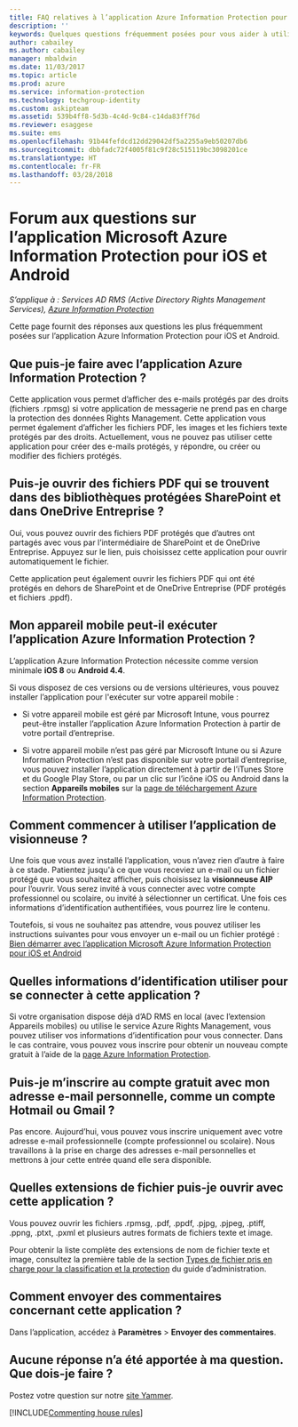 ```yaml
---
title: FAQ relatives à l’application Azure Information Protection pour iOS et Android
description: ''
keywords: Quelques questions fréquemment posées pour vous aider à utiliser l’application Azure Information Protection pour iOS et Android
author: cabailey
ms.author: cabailey
manager: mbaldwin
ms.date: 11/03/2017
ms.topic: article
ms.prod: azure
ms.service: information-protection
ms.technology: techgroup-identity
ms.custom: askipteam
ms.assetid: 539b4ff8-5d3b-4c4d-9c84-c14da83ff76d
ms.reviewer: esaggese
ms.suite: ems
ms.openlocfilehash: 91b44fefdcd12dd29042df5a2255a9eb50207db6
ms.sourcegitcommit: dbbfadc72f4005f81c9f28c515119bc3098201ce
ms.translationtype: HT
ms.contentlocale: fr-FR
ms.lasthandoff: 03/28/2018
---
```

# <a name="faqs-for-microsoft-azure-information-protection-app-for-ios-and-android"></a>Forum aux questions sur l’application Microsoft Azure Information Protection pour iOS et Android

*S’applique à : Services AD RMS (Active Directory Rights Management Services), [Azure Information Protection](https://azure.microsoft.com/pricing/details/information-protection)*

Cette page fournit des réponses aux questions les plus fréquemment posées sur l’application Azure Information Protection pour iOS et Android.

## <a name="what-can-i-do-with-the-azure-information-protection-app"></a>Que puis-je faire avec l’application Azure Information Protection ?

Cette application vous permet d’afficher des e-mails protégés par des droits (fichiers .rpmsg) si votre application de messagerie ne prend pas en charge la protection des données Rights Management. Cette application vous permet également d’afficher les fichiers PDF, les images et les fichiers texte protégés par des droits. Actuellement, vous ne pouvez pas utiliser cette application pour créer des e-mails protégés, y répondre, ou créer ou modifier des fichiers protégés.

## <a name="can-i-open-pdf-files-that-are-in-sharepoint-protected-libraries-and-onedrive-for-business"></a>Puis-je ouvrir des fichiers PDF qui se trouvent dans des bibliothèques protégées SharePoint et dans OneDrive Entreprise ?

Oui, vous pouvez ouvrir des fichiers PDF protégés que d’autres ont partagés avec vous par l’intermédiaire de SharePoint et de OneDrive Entreprise. Appuyez sur le lien, puis choisissez cette application pour ouvrir automatiquement le fichier. 

Cette application peut également ouvrir les fichiers PDF qui ont été protégés en dehors de SharePoint et de OneDrive Entreprise (PDF protégés et fichiers .ppdf).

## <a name="can-my-mobile-device-run-the-azure-information-protection-app"></a>Mon appareil mobile peut-il exécuter l’application Azure Information Protection ?

L’application Azure Information Protection nécessite comme version minimale **iOS 8** ou **Android 4.4**.

Si vous disposez de ces versions ou de versions ultérieures, vous pouvez installer l’application pour l'exécuter sur votre appareil mobile :

- Si votre appareil mobile est géré par Microsoft Intune, vous pourrez peut-être installer l’application Azure Information Protection à partir de votre portail d’entreprise.

- Si votre appareil mobile n’est pas géré par Microsoft Intune ou si Azure Information Protection n’est pas disponible sur votre portail d’entreprise, vous pouvez installer l’application directement à partir de l’iTunes Store et du Google Play Store, ou par un clic sur l’icône iOS ou Android dans la section **Appareils mobiles** sur la [page de téléchargement Azure Information Protection](https://portal.azurerms.com/#/download). 

## <a name="how-do-i-get-started-with-the-viewer-app"></a>Comment commencer à utiliser l’application de visionneuse ?

Une fois que vous avez installé l’application, vous n’avez rien d’autre à faire à ce stade. Patientez jusqu'à ce que vous receviez un e-mail ou un fichier protégé que vous souhaitez afficher, puis choisissez la **visionneuse AIP** pour l’ouvrir. Vous serez invité à vous connecter avec votre compte professionnel ou scolaire, ou invité à sélectionner un certificat. Une fois ces informations d’identification authentifiées, vous pourrez lire le contenu.

Toutefois, si vous ne souhaitez pas attendre, vous pouvez utiliser les instructions suivantes pour vous envoyer un e-mail ou un fichier protégé : [Bien démarrer avec l’application Microsoft Azure Information Protection pour iOS et Android](mobile-app-get-started.md) 
## <a name="what-credentials-should-i-use-to-sign-in-to-this-app"></a>Quelles informations d’identification utiliser pour se connecter à cette application ?

Si votre organisation dispose déjà d’AD RMS en local (avec l’extension Appareils mobiles) ou utilise le service Azure Rights Management, vous pouvez utiliser vos informations d’identification pour vous connecter. Dans le cas contraire, vous pouvez vous inscrire pour obtenir un nouveau compte gratuit à l’aide de la [page Azure Information Protection](https://portal.office.com/signup?sku=rms&ru=https%3A%2F%2Fportal.azurerms.com%2F%23%2Fdownload).

## <a name="can-i-sign-up-for-the-free-account-with-my-personal-email-address-such-as-a-hotmail-or-gmail-account"></a>Puis-je m’inscrire au compte gratuit avec mon adresse e-mail personnelle, comme un compte Hotmail ou Gmail ?

Pas encore. Aujourd’hui, vous pouvez vous inscrire uniquement avec votre adresse e-mail professionnelle (compte professionnel ou scolaire). Nous travaillons à la prise en charge des adresses e-mail personnelles et mettrons à jour cette entrée quand elle sera disponible.

## <a name="which-file-extensions-can-i-open-with-this-app"></a>Quelles extensions de fichier puis-je ouvrir avec cette application ?

Vous pouvez ouvrir les fichiers .rpmsg, .pdf, .ppdf, .pjpg, .pjpeg, .ptiff, .ppng, .ptxt, .pxml et plusieurs autres formats de fichiers texte et image.

Pour obtenir la liste complète des extensions de nom de fichier texte et image, consultez la première table de la section [Types de fichier pris en charge pour la classification et la protection](client-admin-guide-file-types.md#supported-file-types-for-classification-and-protection) du guide d’administration.

##  <a name="how-do-i-provide-feedback-about-this-app"></a>Comment envoyer des commentaires concernant cette application ?

Dans l’application, accédez à **Paramètres** > **Envoyer des commentaires**.


## <a name="my-question-has-not-been-answeredwhat-should-i-do"></a>Aucune réponse n’a été apportée à ma question. Que dois-je faire ?

Postez votre question sur notre [site Yammer](https://www.yammer.com/AskIPTeam).

[!INCLUDE[Commenting house rules](../includes/houserules.md)]